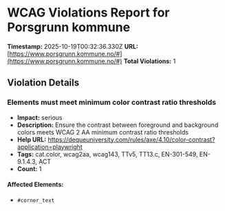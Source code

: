 # WCAG Violations Report for Porsgrunn kommune

**Timestamp:** 2025-10-19T00:32:36.330Z
**URL:** [https://www.porsgrunn.kommune.no/#](https://www.porsgrunn.kommune.no/#)
**Total Violations:** 1

## Violation Details

### Elements must meet minimum color contrast ratio thresholds

- **Impact:** serious
- **Description:** Ensure the contrast between foreground and background colors meets WCAG 2 AA minimum contrast ratio thresholds
- **Help URL:** https://dequeuniversity.com/rules/axe/4.10/color-contrast?application=playwright
- **Tags:** cat.color, wcag2aa, wcag143, TTv5, TT13.c, EN-301-549, EN-9.1.4.3, ACT
- **Count:** 1

#### Affected Elements:

- `#corner_text`
